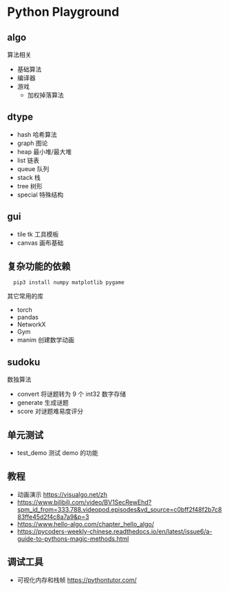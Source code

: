 # Python Playground

## algo

算法相关
- 基础算法
- 编译器
- 游戏
  - 加权掉落算法

## dtype

- hash 哈希算法
- graph 图论
- heap 最小堆/最大堆
- list 链表
- queue 队列
- stack 栈
- tree 树形
- special 特殊结构

## gui

- tile tk 工具模板
- canvas 画布基础

## 复杂功能的依赖
```shell
  pip3 install numpy matplotlib pygame
```
其它常用的库
- torch
- pandas
- NetworkX 
- Gym
- manim 创建数学动画

## sudoku

数独算法
- convert 将谜题转为 9 个 int32 数字存储
- generate 生成谜题
- score 对谜题难易度评分

## 单元测试

- test_demo 测试 demo 的功能


## 教程
- 动画演示 https://visualgo.net/zh
- https://www.bilibili.com/video/BV1SecRewEhd?spm_id_from=333.788.videopod.episodes&vd_source=c0bff2f48f2b7c883ffe45d2f4c8a7a9&p=3
- https://www.hello-algo.com/chapter_hello_algo/
- https://pycoders-weekly-chinese.readthedocs.io/en/latest/issue6/a-guide-to-pythons-magic-methods.html

## 调试工具

- 可视化内存和栈帧 https://pythontutor.com/
